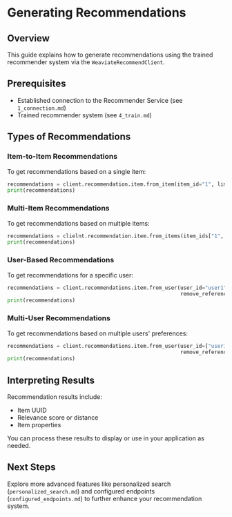 # Generating Recommendations

## Overview
This guide explains how to generate recommendations using the trained recommender system via the `WeaviateRecommendClient`.

## Prerequisites
- Established connection to the Recommender Service (see `1_connection.md`)
- Trained recommender system (see `4_train.md`)

## Types of Recommendations

### Item-to-Item Recommendations

To get recommendations based on a single item:

```python
recommendations = client.recommendation.item.from_item(item_id="1", limit=10, remove_reference=True)
print(recommendations)
```

### Multi-Item Recommendations

To get recommendations based on multiple items:

```python
recommendations = clielnt.recommendation.item.from_items(item_ids["1", "2", "3"], limit=10, remove_references=True)
print(recommendations)
```

### User-Based Recommendations

To get recommendations for a specific user:

```python
recommendations = client.recommendations.item.from_user(user_id="user1", limit=10,
                                                        remove_reference=True, top_n_interactions=100)
print(recommendations)
```

### Multi-User Recommendations

To get recommendations based on multiple users' preferences:

```python
recommendations = client.recommendations.item.from_user(user_id=["user1","user2","user3"], limit=10,
                                                        remove_reference=True, top_n_interactions=100)
print(recommendations)
```

## Interpreting Results

Recommendation results include:
- Item UUID
- Relevance score or distance
- Item properties

You can process these results to display or use in your application as needed.

## Next Steps

Explore more advanced features like personalized search (`personalized_search.md`) and configured endpoints (`configured_endpoints.md`) to further enhance your recommendation system.

